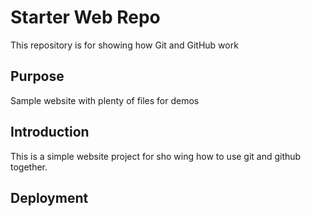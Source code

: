 # Starter Web Repo

This repository is for showing how Git and GitHub work

## Purpose

Sample website with plenty of files for demos

## Introduction
This is a simple website project for sho wing how to use git and github together.


## Deployment


